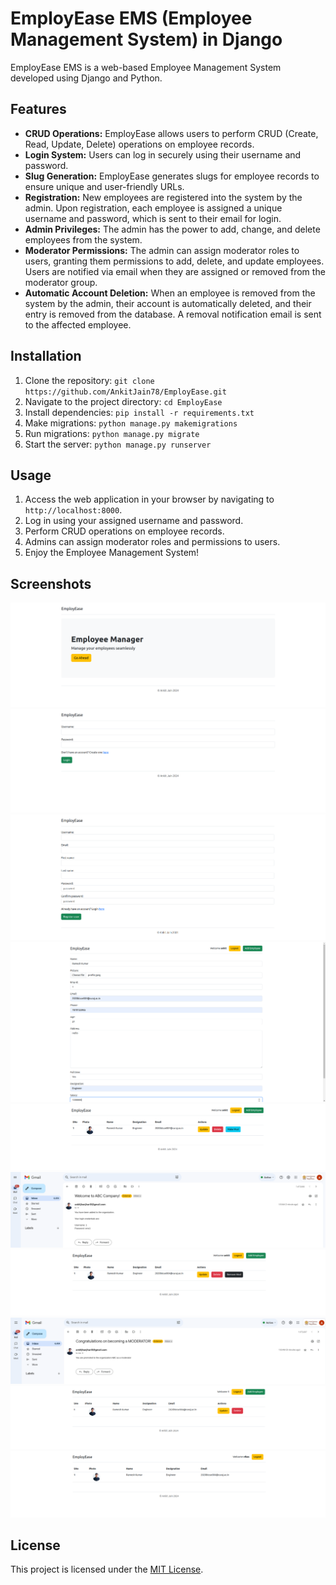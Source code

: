 # EmployEase EMS (Employee Management System) in Django

EmployEase EMS is a web-based Employee Management System developed using Django and Python.

## Features

- **CRUD Operations:** EmployEase allows users to perform CRUD (Create, Read, Update, Delete) operations on employee records.
- **Login System:** Users can log in securely using their username and password.
- **Slug Generation:** EmployEase generates slugs for employee records to ensure unique and user-friendly URLs.
- **Registration:** New employees are registered into the system by the admin. Upon registration, each employee is assigned a unique username and password, which is sent to their email for login.
- **Admin Privileges:** The admin has the power to add, change, and delete employees from the system.
- **Moderator Permissions:** The admin can assign moderator roles to users, granting them permissions to add, delete, and update employees. Users are notified via email when they are assigned or removed from the moderator group.
- **Automatic Account Deletion:** When an employee is removed from the system by the admin, their account is automatically deleted, and their entry is removed from the database. A removal notification email is sent to the affected employee.

## Installation

1. Clone the repository: `git clone https://github.com/AnkitJain78/EmployEase.git`
2. Navigate to the project directory: `cd EmployEase`
3. Install dependencies: `pip install -r requirements.txt`
4. Make migrations: `python manage.py makemigrations`
5. Run migrations: `python manage.py migrate`
6. Start the server: `python manage.py runserver`

## Usage

1. Access the web application in your browser by navigating to `http://localhost:8000`.
2. Log in using your assigned username and password.
3. Perform CRUD operations on employee records.
4. Admins can assign moderator roles and permissions to users.
5. Enjoy the Employee Management System!

## Screenshots

![](Screenshots/1.png)
![](Screenshots/2.png)
![](Screenshots/3.png)
![](Screenshots/4.png)
![](Screenshots/5.png)
![](Screenshots/6.png)
![](Screenshots/7.png)
![](Screenshots/8.png)
![](Screenshots/9.png)
![](Screenshots/92.png)

## License

This project is licensed under the [MIT License](LICENSE).
